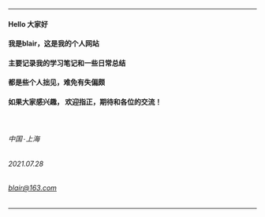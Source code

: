 ----
#### Hello 大家好
#### 我是blair，这是我的个人网站
#### 主要记录我的学习笔记和一些日常总结
#### 都是些个人拙见，难免有失偏颇
#### 如果大家感兴趣， 欢迎指正，期待和各位的交流！     
 &nbsp;
  
  
###### 中国۰上海
###### 2021.07.28 
###### blair@163.com 
----
